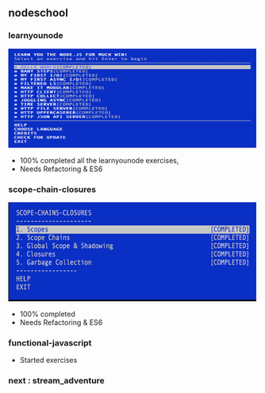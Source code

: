 ## nodeschool

### learnyounode

<img src="learnyounode/learnyounode.png" alt="learnyounode" width="500" height="200"/>

- 100% completed all the learnyounode exercises,
- Needs Refactoring & ES6

### scope-chain-closures

<img src="scope-chains-closures/sccjs.png" alt="scope-chain-closures" width="500" height="200"/>

- 100% completed
- Needs Refactoring & ES6

### functional-javascript

- Started exercises

### next : stream_adventure
